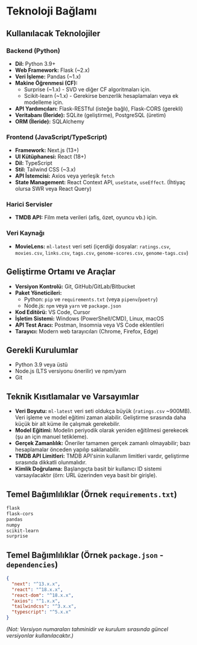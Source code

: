 # Teknoloji Bağlamı

## Kullanılacak Teknolojiler

### Backend (Python)
-   **Dil:** Python 3.9+
-   **Web Framework:** Flask (~2.x)
-   **Veri İşleme:** Pandas (~1.x)
-   **Makine Öğrenmesi (CF):**
    -   Surprise (~1.x) - SVD ve diğer CF algoritmaları için.
    -   Scikit-learn (~1.x) - Gerekirse benzerlik hesaplamaları veya ek modelleme için.
-   **API Yardımcıları:** Flask-RESTful (isteğe bağlı), Flask-CORS (gerekli)
-   **Veritabanı (İleride):** SQLite (geliştirme), PostgreSQL (üretim)
-   **ORM (İleride):** SQLAlchemy

### Frontend (JavaScript/TypeScript)
-   **Framework:** Next.js (13+)
-   **UI Kütüphanesi:** React (18+)
-   **Dil:** TypeScript
-   **Stil:** Tailwind CSS (~3.x)
-   **API İstemcisi:** Axios veya yerleşik `fetch`
-   **State Management:** React Context API, `useState`, `useEffect`. (İhtiyaç olursa SWR veya React Query)

### Harici Servisler
-   **TMDB API:** Film meta verileri (afiş, özet, oyuncu vb.) için.

### Veri Kaynağı
-   **MovieLens:** `ml-latest` veri seti (içerdiği dosyalar: `ratings.csv`, `movies.csv`, `links.csv`, `tags.csv`, `genome-scores.csv`, `genome-tags.csv`)

## Geliştirme Ortamı ve Araçlar
-   **Versiyon Kontrolü:** Git, GitHub/GitLab/Bitbucket
-   **Paket Yöneticileri:**
    -   Python: `pip` ve `requirements.txt` (veya `pipenv`/`poetry`)
    -   Node.js: `npm` veya `yarn` ve `package.json`
-   **Kod Editörü:** VS Code, Cursor
-   **İşletim Sistemi:** Windows (PowerShell/CMD), Linux, macOS
-   **API Test Aracı:** Postman, Insomnia veya VS Code eklentileri
-   **Tarayıcı:** Modern web tarayıcıları (Chrome, Firefox, Edge)

## Gerekli Kurulumlar
-   Python 3.9 veya üstü
-   Node.js (LTS versiyonu önerilir) ve npm/yarn
-   Git

## Teknik Kısıtlamalar ve Varsayımlar
-   **Veri Boyutu:** `ml-latest` veri seti oldukça büyük (`ratings.csv` ~900MB). Veri işleme ve model eğitimi zaman alabilir. Geliştirme sırasında daha küçük bir alt küme ile çalışmak gerekebilir.
-   **Model Eğitimi:** Modelin periyodik olarak yeniden eğitilmesi gerekecek (şu an için manuel tetikleme).
-   **Gerçek Zamanlılık:** Öneriler tamamen gerçek zamanlı olmayabilir; bazı hesaplamalar önceden yapılıp saklanabilir.
-   **TMDB API Limitleri:** TMDB API'sinin kullanım limitleri vardır, geliştirme sırasında dikkatli olunmalıdır.
-   **Kimlik Doğrulama:** Başlangıçta basit bir kullanıcı ID sistemi varsayılacaktır (örn: URL üzerinden veya basit bir girişle).

## Temel Bağımlılıklar (Örnek `requirements.txt`)
```txt
flask
flask-cors
pandas
numpy
scikit-learn
surprise
```

## Temel Bağımlılıklar (Örnek `package.json` - `dependencies`)
```json
{
  "next": "^13.x.x",
  "react": "^18.x.x",
  "react-dom": "^18.x.x",
  "axios": "^1.x.x",
  "tailwindcss": "^3.x.x",
  "typescript": "^5.x.x"
}
```
*(Not: Versiyon numaraları tahminidir ve kurulum sırasında güncel versiyonlar kullanılacaktır.)* 